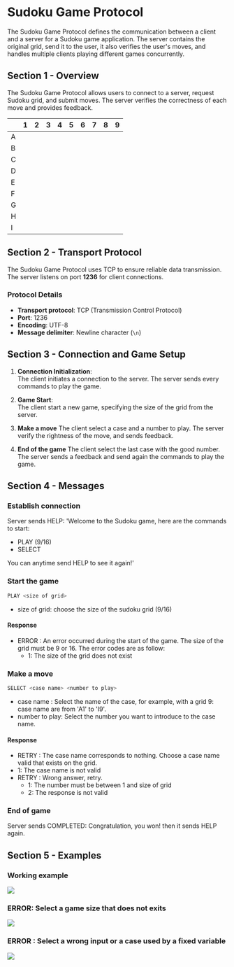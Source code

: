 # Sudoku Game Protocol

The Sudoku Game Protocol defines the communication between a client and a server for a Sudoku game application. The server contains the original grid, send it to the user, it also verifies the user's moves, and handles multiple clients playing different games concurrently.

## Section 1 - Overview

The Sudoku Game Protocol allows users to connect to a server, request Sudoku grid, and submit moves. The server verifies the correctness of each move and provides feedback.

|    | 1 | 2 | 3 | 4 | 5 | 6 | 7 | 8 | 9 |
---|-|--|-|-|-|--|-|-|-|
 A |  |  | |  |   |  |   |   |   |
| B |  |  | |  |   |  |   |   |   |
| C |  |  | |  |   |  |   |   |   |
| D |  |  | |  |   |  |   |   |   |
| E |  |  | |  |   |  |   |   |   |
| F |  |  | |  |   |  |   |   |   |
| G |  |  | |  |   |  |   |   |   |
| H |  |  | |  |   |  |   |   |   |
| I |  |  | |  |   |  |   |   |   |


## Section 2 - Transport Protocol

The Sudoku Game Protocol uses TCP to ensure reliable data transmission. The server listens on port **1236** for client connections.

### Protocol Details
- **Transport protocol**: TCP (Transmission Control Protocol)
- **Port**: 1236
- **Encoding**: UTF-8
- **Message delimiter**: Newline character (`\n`)

## Section 3 - Connection and Game Setup

1. **Connection Initialization**:  
   The client initiates a connection to the server. The server sends every commands to play the game.

2. **Game Start**:  
   The client start a new game, specifying the size of the grid from the server.
3. **Make a move**
   The client select a case and a number to play. The server verify the rightness of the move, and sends feedback.
4. **End of the game**
   The client select the last case with the good number. The server sends a feedback and send again the commands to play the game.

## Section 4 - Messages

### Establish connection
Server sends HELP: 
'Welcome to the Sudoku game, here are the commands to start:
- PLAY <size of grid> (9/16)
- SELECT <case name> <number to play>

You can anytime send HELP to see it again!'
### Start the game
```bash 
PLAY <size of grid>
```
- size of grid: choose the size of the sudoku grid (9/16)
#### Response
- ERROR : An error occurred during the start of the game. The size of the grid must be 9 or 16. The error codes are as follow:
  - 1: The size of the grid does not exist

### Make a move
```bash
SELECT <case name> <number to play>
```
- case name : Select the name of the case, for example, with a grid 9: case name are from 'A1' to 'I9'.
- number to play: Select the number you want to introduce to the case name.
#### Response
- RETRY : The case name corresponds to nothing. Choose a case name valid that exists on the grid.
- 1: The case name is not valid
- RETRY : Wrong answer, retry.
  - 1: The number must be between 1 and size of grid
  - 2: The response is not valid
  
### End of game 
Server sends COMPLETED:
Congratulation, you won!
then it sends HELP again.



## Section 5 - Examples

### Working example
![](Images/SudokuWEx.png)

### ERROR: Select a game size that does not exits
![](Images/SudokuE1.png)

### ERROR : Select a wrong input or a case used by a fixed variable
![](Images/SudokuRet.png)










